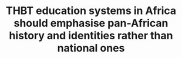 ---
title: "THBT education systems in Africa should emphasise pan-African history and identities rather than national ones"
infoslide: ""
round: "ESL Semis"
weight: 15
videos: ['BIz9zF3BLi8', 'ssejWPulNOU']
tags: ['Education', 'Africa']
layout: "motion"
categories: ["motions"]
---